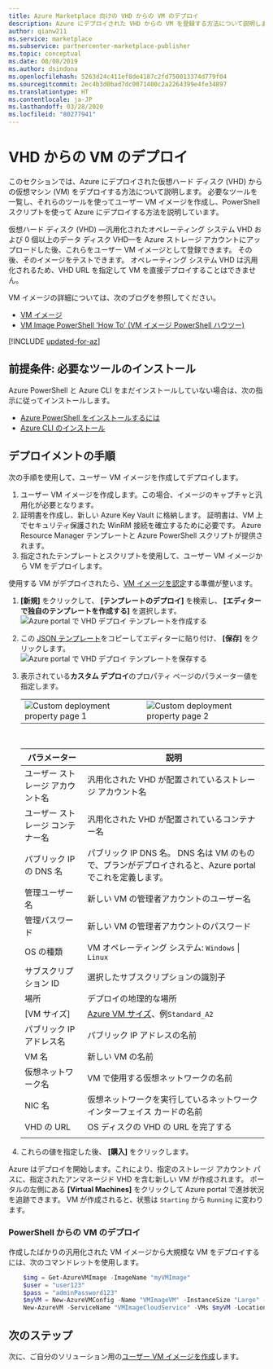 ```yaml
---
title: Azure Marketplace 向けの VHD からの VM のデプロイ
description: Azure にデプロイされた VHD からの VM を登録する方法について説明します。
author: qianw211
ms.service: marketplace
ms.subservice: partnercenter-marketplace-publisher
ms.topic: conceptual
ms.date: 08/08/2019
ms.author: dsindona
ms.openlocfilehash: 5263d24c411ef8de4187c2fd750013374d779f04
ms.sourcegitcommit: 2ec4b3d0bad7dc0071400c2a2264399e4fe34897
ms.translationtype: HT
ms.contentlocale: ja-JP
ms.lasthandoff: 03/28/2020
ms.locfileid: "80277941"
---
```

# <a name="deploy-a-vm-from-your-vhds"></a>VHD からの VM のデプロイ

このセクションでは、Azure にデプロイされた仮想ハード ディスク (VHD) からの仮想マシン (VM) をデプロイする方法について説明します。  必要なツールを一覧し、それらのツールを使ってユーザー VM イメージを作成し、PowerShell スクリプトを使って Azure にデプロイする方法を説明しています。

仮想ハード ディスク (VHD) —汎用化されたオペレーティング システム VHD および 0 個以上のデータ ディスク VHD—を Azure ストレージ アカウントにアップロードした後、これらをユーザー VM イメージとして登録できます。 その後、そのイメージをテストできます。 オペレーティング システム VHD は汎用化されるため、VHD URL を指定して VM を直接デプロイすることはできません。

VM イメージの詳細については、次のブログを参照してください。

- [VM イメージ](https://azure.microsoft.com/blog/vm-image-blog-post/)
- [VM Image PowerShell 'How To' (VM イメージ PowerShell ハウツー)](https://azure.microsoft.com/blog/vm-image-powershell-how-to-blog-post/)

[!INCLUDE [updated-for-az](../../../../includes/updated-for-az.md)]

## <a name="prerequisite-install-the-necessary-tools"></a>前提条件: 必要なツールのインストール

Azure PowerShell と Azure CLI をまだインストールしていない場合は、次の指示に従ってインストールします。

- [Azure PowerShell をインストールするには](https://docs.microsoft.com/powershell/azure/install-Az-ps)
- [Azure CLI のインストール](https://docs.microsoft.com/cli/azure/install-azure-cli)


## <a name="deployment-steps"></a>デプロイメントの手順

次の手順を使用して、ユーザー VM イメージを作成してデプロイします。

1. ユーザー VM イメージを作成します。この場合、イメージのキャプチャと汎用化が必要となります。 
2. 証明書を作成し、新しい Azure Key Vault に格納します。 証明書は、VM 上でセキュリティ保護された WinRM 接続を確立するために必要です。  Azure Resource Manager テンプレートと Azure PowerShell スクリプトが提供されます。 
3. 指定されたテンプレートとスクリプトを使用して、ユーザー VM イメージから VM をデプロイします。

使用する VM がデプロイされたら、[VM イメージを認定](./cpp-certify-vm.md)する準備が整います。

1. **[新規]** をクリックして、 **[テンプレートのデプロイ]** を検索し、 **[エディターで独自のテンプレートを作成する]** を選択します。  <br/>
   ![Azure portal で VHD デプロイ テンプレートを作成する](./media/publishvm_021.png)

1. この [JSON テンプレート](./cpp-deploy-json-template.md)をコピーしてエディターに貼り付け、 **[保存]** をクリックします。 <br/>
   ![Azure portal で VHD デプロイ テンプレートを保存する](./media/publishvm_022.png)

1. 表示されている**カスタム デプロイ**のプロパティ ページのパラメーター値を指定します。

   <table> <tr> <td valign="top"> <img src="./media/publishvm_023.png" alt="Custom deployment property page 1"> </td> <td valign="top"> <img src="./media/publishvm_024.png" alt="Custom deployment property page 2"> </td> </tr> </table> <br/> 

   |  **パラメーター**              |   **説明**                                                            |
   |  -------------              |   ---------------                                                            |
   | ユーザー ストレージ アカウント名   | 汎用化された VHD が配置されているストレージ アカウント名                    |
   | ユーザー ストレージ コンテナー名 | 汎用化された VHD が配置されているコンテナー名                          |
   | パブリック IP の DNS 名      | パブリック IP DNS 名。 DNS 名は VM のもので、プランがデプロイされると、Azure portal でこれを定義します。  |
   | 管理ユーザー名             | 新しい VM の管理者アカウントのユーザー名                                  |
   | 管理パスワード              | 新しい VM の管理者アカウントのパスワード                                  |
   | OS の種類                     | VM オペレーティング システム: `Windows` \| `Linux`                                    |
   | サブスクリプション ID             | 選択したサブスクリプションの識別子                                      |
   | 場所                    | デプロイの地理的な場所                                        |
   | [VM サイズ]                     | [Azure VM サイズ](https://docs.microsoft.com/azure/virtual-machines/windows/sizes)、例`Standard_A2` |
   | パブリック IP アドレス名      | パブリック IP アドレスの名前                                               |
   | VM 名                     | 新しい VM の名前                                                           |
   | 仮想ネットワーク名        | VM で使用する仮想ネットワークの名前                                   |
   | NIC 名                    | 仮想ネットワークを実行しているネットワーク インターフェイス カードの名前               |
   | VHD の URL                     | OS ディスクの VHD の URL を完了する                                                     |
   |  |  |
            
1. これらの値を指定した後、 **[購入]** をクリックします。 

Azure はデプロイを開始します。これにより、指定のストレージ アカウント パスに、指定されたアンマネージド VHD を含む新しい VM が作成されます。  ポータルの左側にある **[Virtual Machines]** をクリックして Azure portal で進捗状況を追跡できます。  VM が作成されると、状態は `Starting` から `Running` に変わります。 


### <a name="deploy-a-vm-from-powershell"></a>PowerShell からの VM のデプロイ

作成したばかりの汎用化された VM イメージから大規模な VM をデプロイするには、次のコマンドレットを使用します。

``` powershell
    $img = Get-AzureVMImage -ImageName "myVMImage"
    $user = "user123"
    $pass = "adminPassword123"
    $myVM = New-AzureVMConfig -Name "VMImageVM" -InstanceSize "Large" -ImageName $img.ImageName | Add-AzureProvisioningConfig -Windows -AdminUsername $user -Password $pass
    New-AzureVM -ServiceName "VMImageCloudService" -VMs $myVM -Location "West US" -WaitForBoot
```


## <a name="next-steps"></a>次のステップ

次に、ご自分のソリューション用の[ユーザー VM イメージを作成](cpp-create-user-image.md)します。


